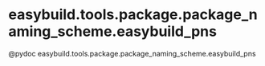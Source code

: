 # easybuild.tools.package.package_naming_scheme.easybuild_pns

@pydoc easybuild.tools.package.package_naming_scheme.easybuild_pns



